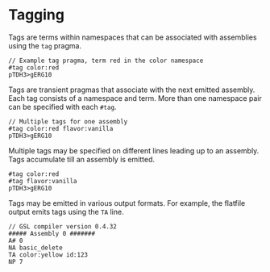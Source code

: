 # Tagging

Tags are terms within namespaces that can be associated with assemblies using the `tag` pragma.

```GSL
// Example tag pragma, term red in the color namespace
#tag color:red
pTDH3>gERG10
```

Tags are transient pragmas that associate with the next emitted assembly.  Each tag consists of a namespace and term.  More than one namespace pair can be specified with each `#tag`.

```GSL
// Multiple tags for one assembly
#tag color:red flavor:vanilla
pTDH3>gERG10
```

Multiple tags may be specified on different lines leading up to an assembly.  Tags accumulate till an assembly is emitted.

```GSL
#tag color:red 
#tag flavor:vanilla
pTDH3>gERG10
```

Tags may be emitted in various output formats.  For example, the flatfile output emits tags using the `TA` line.

```
// GSL compiler version 0.4.32
##### Assembly 0 #######
A# 0
NA basic_delete
TA color:yellow id:123
NP 7
```